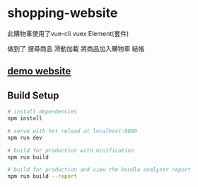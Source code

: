 # shopping-website

此購物車使用了vue-cli vuex Element(套件)

做到了
搜尋商品
滑動加載
將商品加入購物車
結帳

## [demo website](https://liaoyingkai.github.io/shopping_website/dist/#/Home)

## Build Setup

``` bash
# install dependencies
npm install

# serve with hot reload at localhost:8080
npm run dev

# build for production with minification
npm run build

# build for production and view the bundle analyzer report
npm run build --report
```
